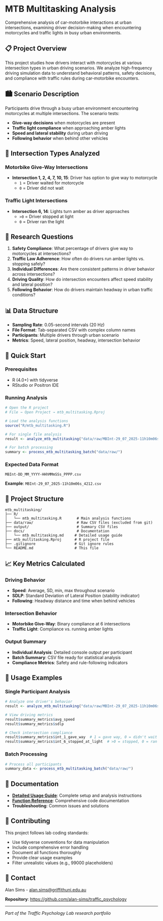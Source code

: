 # MTB Multitasking Analysis

Comprehensive analysis of car-motorbike interactions at urban intersections, examining driver decision-making when encountering motorcycles and traffic lights in busy urban environments.

## 📋 Project Overview

This project studies how drivers interact with motorcycles at various intersection types in urban driving scenarios. We analyze high-frequency driving simulation data to understand behavioral patterns, safety decisions, and compliance with traffic rules during car-motorbike encounters.

## 🏙️ Scenario Description

Participants drive through a busy urban environment encountering motorcycles at multiple intersections. The scenario tests:
- **Give-way decisions** when motorcycles are present
- **Traffic light compliance** when approaching amber lights
- **Speed and lateral stability** during urban driving
- **Following behavior** when behind other vehicles

## 🛑 Intersection Types Analyzed

### Motorbike Give-Way Intersections
- **Intersection 1, 2, 4, 7, 10, 15**: Driver has option to give way to motorcycle
  - `1` = Driver waited for motorcycle
  - `0` = Driver did not wait

### Traffic Light Intersections  
- **Intersection 6, 14**: Lights turn amber as driver approaches
  - `>0` = Driver stopped at light
  - `0` = Driver ran the light

## 🔬 Research Questions

1. **Safety Compliance**: What percentage of drivers give way to motorcycles at intersections?
2. **Traffic Law Adherence**: How often do drivers run amber lights vs. stopping safely?
3. **Individual Differences**: Are there consistent patterns in driver behavior across intersections?
4. **Driving Quality**: How do intersection encounters affect speed stability and lateral position?
5. **Following Behavior**: How do drivers maintain headway in urban traffic conditions?

## 📊 Data Structure

- **Sampling Rate**: 0.05-second intervals (20 Hz)
- **File Format**: Tab-separated CSV with complex column names
- **Participants**: Multiple drivers through urban scenario
- **Metrics**: Speed, lateral position, headway, intersection behavior

## 🚀 Quick Start

### Prerequisites
- R (4.0+) with tidyverse
- RStudio or Positron IDE

### Running Analysis

```r
# Open the R project
# File → Open Project → mtb_multitasking.Rproj

# Load the analysis functions
source("R/mtb_multitasking.R")

# For single file analysis
result <- analyze_mtb_multitasking("data/raw/MBInt-29_07_2025-11h10m06s_4212.csv")

# For batch processing
summary <- process_mtb_multitasking_batch("data/raw/")
```

### Expected Data Format
```
MBInt-DD_MM_YYYY-HHhMMmSSs_PPPP.csv
```
**Example**: `MBInt-29_07_2025-11h10m06s_4212.csv`

## 📁 Project Structure

```
mtb_multitasking/
├── R/
│   └── mtb_multitasking.R       # Main analysis functions
├── data/raw/                    # Raw CSV files (excluded from git)
├── output/                      # Summary CSV files  
├── docs/                        # Documentation
│   └── mtb_multitasking.md     # Detailed usage guide
├── mtb_multitasking.Rproj      # R project file
├── .gitignore                  # Git ignore rules
└── README.md                   # This file
```

## 📈 Key Metrics Calculated

### Driving Behavior
- **Speed**: Average, SD, min, max throughout scenario
- **SDLP**: Standard Deviation of Lateral Position (stability indicator)
- **Following**: Headway distance and time when behind vehicles

### Intersection Behavior
- **Motorbike Give-Way**: Binary compliance at 6 intersections
- **Traffic Light**: Compliance vs. running amber lights

### Output Summary
- **Individual Analysis**: Detailed console output per participant
- **Batch Summary**: CSV file ready for statistical analysis
- **Compliance Metrics**: Safety and rule-following indicators

## 🎯 Usage Examples

### Single Participant Analysis
```r
# Analyze one driver's behavior
result <- analyze_mtb_multitasking("data/raw/MBInt-29_07_2025-11h10m06s_4212.csv")

# View driving metrics
result$summary_metrics$avg_speed
result$summary_metrics$sdlp

# Check intersection compliance
result$summary_metrics$int_1_gave_way  # 1 = gave way, 0 = didn't wait
result$summary_metrics$int_6_stopped_at_light  # >0 = stopped, 0 = ran light
```

### Batch Processing
```r
# Process all participants
summary_data <- process_mtb_multitasking_batch("data/raw/")

```

## 📄 Documentation

- **[Detailed Usage Guide](docs/mtb_multitasking.md)**: Complete setup and analysis instructions
- **[Function Reference](R/mtb_multitasking.R)**: Comprehensive code documentation
- **Troubleshooting**: Common issues and solutions

## 🤝 Contributing

This project follows lab coding standards:
- Use tidyverse conventions for data manipulation
- Include comprehensive error handling
- Document all functions thoroughly  
- Provide clear usage examples
- Filter unrealistic values (e.g., 99000 placeholders)

## 📧 Contact

Alan Sims - alan.sims@griffithuni.edu.au

**Repository**: https://github.com/alan-sims/traffic_psychology

---

*Part of the Traffic Psychology Lab research portfolio*
